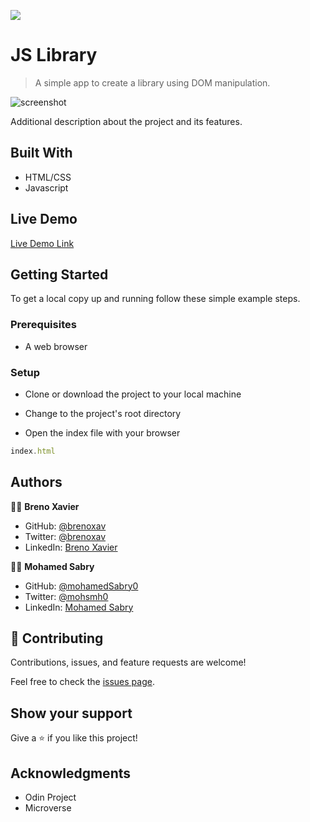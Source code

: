 ![](https://img.shields.io/badge/Microverse-blueviolet)

# JS Library

> A simple app to create a library using DOM manipulation.

![screenshot](./app_screenshot.png)

Additional description about the project and its features.

## Built With

- HTML/CSS
- Javascript

## Live Demo

[Live Demo Link](https://mohamedsabry0.github.io/js_library/)


## Getting Started

To get a local copy up and running follow these simple example steps.

### Prerequisites

- A web browser

### Setup

- Clone or download the project to your local machine

- Change to the project's root directory

- Open the index file with your browser
```javascript
index.html
```

## Authors

👨‍💻 **Breno Xavier**

- GitHub: [@brenoxav](https://github.com/brenoxav)
- Twitter: [@brenoxav](https://twitter.com/brenoxav)
- LinkedIn: [Breno Xavier](https://linkedin.com/in/brenoxav)

👩‍💻 **Mohamed Sabry**

- GitHub: [@mohamedSabry0](https://github.com/mohamedSabry0)
- Twitter: [@mohsmh0](https://twitter.com/mohsmh0)
- LinkedIn: [Mohamed Sabry](https://linkedin.com/in/mohamed-sabry0/)

## 🤝 Contributing

Contributions, issues, and feature requests are welcome!

Feel free to check the [issues page](issues/).

## Show your support

Give a ⭐️ if you like this project!

## Acknowledgments

- Odin Project
- Microverse
